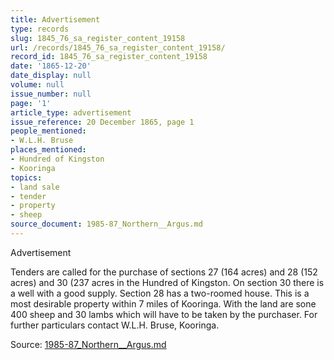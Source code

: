 ```yaml
---
title: Advertisement
type: records
slug: 1845_76_sa_register_content_19158
url: /records/1845_76_sa_register_content_19158/
record_id: 1845_76_sa_register_content_19158
date: '1865-12-20'
date_display: null
volume: null
issue_number: null
page: '1'
article_type: advertisement
issue_reference: 20 December 1865, page 1
people_mentioned:
- W.L.H. Bruse
places_mentioned:
- Hundred of Kingston
- Kooringa
topics:
- land sale
- tender
- property
- sheep
source_document: 1985-87_Northern__Argus.md
---
```


Advertisement

Tenders are called for the purchase of sections 27 (164 acres) and 28 (152 acres) and 30 (237 acres in the Hundred of Kingston.  On section 30 there is a well with a good supply.  Section 28 has a two-roomed house.  This is a most desirable property within 7 miles of Kooringa.  With the land are sone 400 sheep and 30 lambs which will have to be taken by the purchaser.  For further particulars contact W.L.H. Bruse, Kooringa.

Source: [1985-87_Northern__Argus.md](/downloads/markdown/1985-87_Northern__Argus.md)
